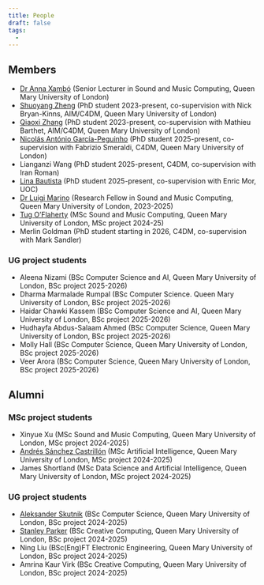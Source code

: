 ```yaml
---
title: People
draft: false
tags:
  -
---
```

## Members

* [Dr Anna Xambó](https://annaxambo.me/) (Senior Lecturer in Sound and Music Computing, Queen Mary University of London)
* [Shuoyang Zheng](https://jasperzheng.cc/) (PhD student 2023-present, co-supervision with Nick Bryan-Kinns, AIM/C4DM, Queen Mary University of London)
* [Qiaoxi Zhang](https://uk.linkedin.com/in/qiaoxi-z-2a2b39137) (PhD student 2023-present, co-supervision with Mathieu Barthet, AIM/C4DM, Queen Mary University of London)
* [Nicolás António García-Peguinho](https://www.linkedin.com/in/nico-g-p/?originalSubdomain=uk) (PhD student 2025-present, co-supervision with Fabrizio Smeraldi, C4DM, Queen Mary University of London)
* Lianganzi Wang (PhD student 2025-present, C4DM, co-supervision with Iran Roman)
* [Lina Bautista](https://linalab.com/) (PhD student 2025-present, co-supervision with Enric Mor, UOC)
* [Dr Luigi Marino](http://www.luigimarino.net/) (Research Fellow in Sound and Music Computing, Queen Mary University of London, 2023-2025)
* [Tug O’Flaherty](https://tugoflaherty.com/) (MSc Sound and Music Computing, Queen Mary University of London, MSc project 2024-25)
* Merlin Goldman (PhD student starting in 2026, C4DM, co-supervision with Mark Sandler)

### UG project students

* Aleena Nizami (BSc Computer Science and AI, Queen Mary University of London, BSc project 2025-2026)
* Dharma Marmalade Rumpal (BSc Computer Science. Queen Mary University of London, BSc project 2025-2026)
* Haidar Chawki Kassem (BSc Computer Science and AI, Queen Mary University of London, BSc project 2025-2026)
* Hudhayfa Abdus-Salaam Ahmed (BSc Computer Science, Queen Mary University of London, BSc project 2025-2026)
* Molly Hall (BSc Computer Science,  Queen Mary University of London, BSc project 2025-2026) 
* Veer Arora (BSc Computer Science,  Queen Mary University of London, BSc project 2025-2026)
## Alumni

### MSc project students

* Xinyue Xu (MSc Sound and Music Computing, Queen Mary University of London, MSc project 2024-2025)
* [Andrés Sánchez Castrillón](https://www.linkedin.com/in/andres-sanchez-59a8331a6/) (MSc Artificial Intelligence, Queen Mary University of London, MSc project 2024-2025)
* James Shortland (MSc Data Science and Artificial Intelligence, Queen Mary University of London, MSc project 2024-2025)
### UG project students

* [Aleksander Skutnik](https://www.linkedin.com/in/aleksander-skutnik-1a05a625a/) (BSc Computer Science, Queen Mary University of London, BSc project 2024-2025)
* [Stanley Parker](https://www.linkedin.com/in/stanley-parker-43113425a) (BSc Creative Computing, Queen Mary University of London, BSc project 2024-2025)
* Ning Liu (BSc(Eng)FT Electronic Engineering, Queen Mary University of London, BSc project 2024-2025)
* Amrina Kaur Virk (BSc Creative Computing, Queen Mary University of London, BSc project 2024-2025)